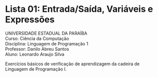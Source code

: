 # Lista 01: Entrada/Saída, Variáveis e Expressões

UNIVERSIDADE ESTADUAL DA PARAÍBA<br>
Curso: Ciência da Computação<br>
Disciplina: Linguagem de Programação 1<br>
Professor: Danilo Abreu Santos<br>
Aluno: Leonardo Araujo Silva<br>

Exercícios básicos de verificação de aprendizagem da cadeira de Linguagem de Programação I.
